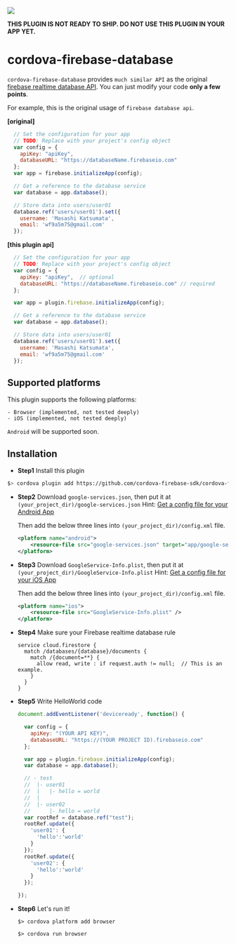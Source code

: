 [![](https://travis-ci.org/cordova-firebase-sdk/cordova-firebase-database.svg?branch=master)](https://travis-ci.org/cordova-firebase-sdk/cordova-firebase-database)

**THIS PLUGIN IS NOT READY TO SHIP. DO NOT USE THIS PLUGIN IN YOUR APP YET.**

# cordova-firebase-database

`cordova-firebase-database` provides `much similar API` as the original [firebase realtime database API](https://firebase.google.com/docs/database/web/start?hl=en).
You can just modify your code **only a few points**.

For example, this is the original usage of `firebase database api`.

**[original]**
```js
  // Set the configuration for your app
  // TODO: Replace with your project's config object
  var config = {
    apiKey: "apiKey",
    databaseURL: "https://databaseName.firebaseio.com"
  };
  var app = firebase.initializeApp(config);

  // Get a reference to the database service
  var database = app.database();

  // Store data into users/user01
  database.ref('users/user01').set({
    username: 'Masashi Katsumata',
    email: 'wf9a5m75@gmail.com'
  });
```

**[this plugin api]**

```js
  // Set the configuration for your app
  // TODO: Replace with your project's config object
  var config = {
    apiKey: "apiKey",  // optional
    databaseURL: "https://databaseName.firebaseio.com" // required
  };

  var app = plugin.firebase.initializeApp(config);

  // Get a reference to the database service
  var database = app.database();

  // Store data into users/user01
  database.ref('users/user01').set({
    username: 'Masashi Katsumata',
    email: 'wf9a5m75@gmail.com'
  });
```


## Supported platforms
  This plugin supports the following platforms:

    - Browser (implemented, not tested deeply)
    - iOS (implemented, not tested deeply)

  `Android` will be supported soon.

## Installation

  - **Step1** Install this plugin

  ```bash
  $> cordova plugin add https://github.com/cordova-firebase-sdk/cordova-firebase-database --save
  ```

  - **Step2** Download `google-services.json`, then put it at `(your_project_dir)/google-services.json`
    Hint: [Get a config file for your Android App](https://support.google.com/firebase/answer/7015592#android)

    Then add the below three lines into `(your_project_dir)/config.xml` file.

    ```xml
    <platform name="android">
        <resource-file src="google-services.json" target="app/google-services.json" />
    </platform>
    ```

  - **Step3** Download `GoogleService-Info.plist`, then put it at `(your_project_dir)/GoogleService-Info.plist`
    Hint: [Get a config file for your iOS App](https://support.google.com/firebase/answer/7015592#ios)

    Then add the below three lines into `(your_project_dir)/config.xml` file.

    ```xml
    <platform name="ios">
        <resource-file src="GoogleService-Info.plist" />
    </platform>
    ```

  - **Step4** Make sure your Firebase realtime database rule

    ```
    service cloud.firestore {
      match /databases/{database}/documents {
        match /{document=**} {
          allow read, write : if request.auth != null;  // This is an example.
        }
      }
    }
    ```

  - **Step5** Write HelloWorld code

    ```js
    document.addEventListener('deviceready', function() {

      var config = {
        apiKey: "(YOUR API KEY)",
        databaseURL: "https://(YOUR PROJECT ID).firebaseio.com"
      };

      var app = plugin.firebase.initializeApp(config);
      var database = app.database();

      // - test
      //  |- user01
      //  |   |- hello = world
      //  |
      //  |- user02
      //      |- hello = world
      var rootRef = database.ref("test");
      rootRef.update({
        'user01': {
          'hello':'world'
        }
      });
      rootRef.update({
        'user02': {
          'hello':'world'
        }
      });

    });
    ```

  - **Step6** Let's run it!
    ```
    $> cordova platform add browser

    $> cordova run browser
    ```
